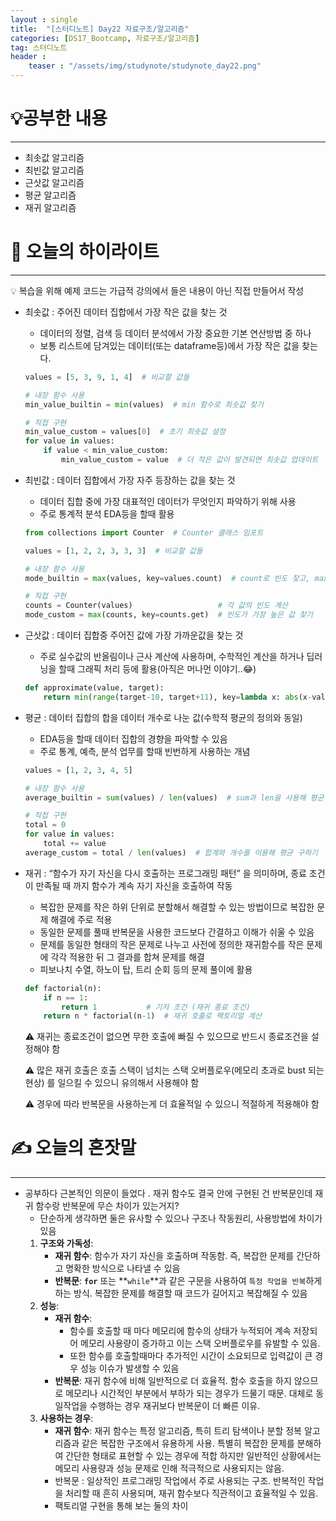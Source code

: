 ```yaml
---
layout : single
title:  "[스터디노트] Day22 자료구조/알고리즘"
categories: [DS17_Bootcamp, 자료구조/알고리즘]
tag: 스터디노트
header :
    teaser : "/assets/img/studynote/studynote_day22.png"
---
```



# 💡공부한 내용

---

- 최솟값 알고리즘
- 최빈값 알고리즘
- 근삿값 알고리즘
- 평균 알고리즘
- 재귀 알고리즘

# 📝 오늘의 하이라이트

---

<aside>
💡 복습을 위해 예제 코드는 가급적 강의에서 들은 내용이 아닌 직접 만들어서 작성

</aside>

- 최솟값 : 주어진 데이터 집합에서 가장 작은 값을 찾는 것
    - 데이터의 정렬, 검색 등 데이터 분석에서 가장 중요한 기본 연산방법 중 하나
    - 보통 리스트에 담겨있는 데이터(또는 dataframe등)에서 가장 작은 값을 찾는다.
    
    ```python
    values = [5, 3, 9, 1, 4]  # 비교할 값들
    
    # 내장 함수 사용
    min_value_builtin = min(values)  # min 함수로 최솟값 찾기
    
    # 직접 구현
    min_value_custom = values[0]  # 초기 최솟값 설정
    for value in values:
        if value < min_value_custom:
            min_value_custom = value  # 더 작은 값이 발견되면 최솟값 업데이트
    ```
    
- 최빈값 : 데이터 집합에서 가장 자주 등장하는 값을 찾는 것
    - 데이터 집합 중에 가장 대표적인 데이터가 무엇인지 파악하기 위해 사용
    - 주로 통계적 분석 EDA등을 할때 활용
    
    ```python
    from collections import Counter  # Counter 클래스 임포트
    
    values = [1, 2, 2, 3, 3, 3]  # 비교할 값들
    
    # 내장 함수 사용
    mode_builtin = max(values, key=values.count)  # count로 빈도 찾고, max로 최빈값 찾기
    
    # 직접 구현
    counts = Counter(values)                   # 각 값의 빈도 계산
    mode_custom = max(counts, key=counts.get)  # 빈도가 가장 높은 값 찾기
    ```
    
- 근삿값 : 데이터 집합중 주어진 값에 가장 가까운값을 찾는 것
    - 주로 실수값의 반올림이나 근사 계산에 사용하며, 수학적인 계산을 하거나 딥러닝을 할때 그래픽 처리 등에 활용(아직은 머나먼 이야기..😂)
    
    ```python
    def approximate(value, target):
        return min(range(target-10, target+11), key=lambda x: abs(x-value))  # abs를 사용해 근삿값 찾기
    ```
    
- 평균 : 데이터 집합의 합을 데이터 개수로 나눈 값(수학적 평균의 정의와 동일)
    - EDA등을 할때 데이터 집합의 경향을 파악할 수 있음
    - 주로 통계, 예측, 분석 업무를 할때 빈번하게 사용하는 개념
    
    ```python
    values = [1, 2, 3, 4, 5]
    
    # 내장 함수 사용
    average_builtin = sum(values) / len(values)  # sum과 len을 사용해 평균 구하기
    
    # 직접 구현
    total = 0
    for value in values:
        total += value
    average_custom = total / len(values)  # 합계와 개수를 이용해 평균 구하기
    ```
    
- 재귀 : “함수가 자기 자신을 다시 호출하는 프로그래밍 패턴” 을 의미하며, 종료 조건이 만족될 때 까지 함수가 계속 자기 자신을 호출하여 작동
    - 복잡한 문제를 작은 하위 단위로 분할해서 해결할 수 있는 방법이므로 복잡한 문제 해결에 주로 적용
    - 동일한 문제를 풀때 반복문을 사용한 코드보다 간결하고 이해가 쉬울 수 있음
    - 문제를 동일한 형태의 작은 문제로 나누고 사전에 정의한 재귀함수를 작은 문제에 각각 적용한 뒤 그 결과를 합쳐 문제를 해결
    - 피보나치 수열, 하노이 탑, 트리 순회 등의 문제 풀이에 활용
    
    ```python
    def factorial(n):
        if n == 1:
            return 1           # 기저 조건 (재귀 종료 조건)
        return n * factorial(n-1)  # 재귀 호출로 팩토리얼 계산
    ```
    
    ⚠️ 재귀는 종료조건이 없으면 무한 호출에 빠질 수 있으므로 반드시 종료조건을 설정해야 함
    
    ⚠️ 많은 재귀 호출은 호출 스택이 넘치는 스택 오버플로우(메모리 초과로 bust 되는 현상) 를 일으킬 수 있으니 유의해서 사용해야 함
    
    ⚠️ 경우에 따라 반복문을 사용하는게 더 효율적일 수 있으니 적절하게 적용해야 함
    

# ✍️ 오늘의 혼잣말

---

- 공부하다 근본적인 의문이 들었다 . 재귀 함수도 결국 안에 구현된 건 반복문인데 재귀 함수랑 반복문에 무슨 차이가 있는거지?
    - 단순하게 생각하면 둘은 유사할 수 있으나 구조나 작동원리, 사용방법에 차이가 있음
    1. **구조와 가독성**:
        - **재귀 함수**: 함수가 자기 자신을 호출하며 작동함. 즉, 복잡한 문제를 간단하고 명확한 방식으로 나타낼 수 있음
        - **반복문**: **`for`** 또는 **`while`**과 같은 구문을 사용하여 `특정 작업을 반복`하게 하는 방식. 복잡한 문제를 해결할 때 코드가 길어지고 복잡해질 수 있음
    2. **성능**:
        - **재귀 함수**:
            - 함수를 호출할 때 마다 메모리에 함수의 상태가 누적되어 계속 저장되어 메모리 사용량이 증가하고 이는 스택 오버플로우를 유발할 수 있음.
            - 또한 함수를 호출할때마다 추가적인 시간이 소요되므로 입력값이 큰 경우 성능 이슈가 발생할 수 있음
        - **반복문**: 재귀 함수에 비해 일반적으로 더 효율적. 함수 호출을 하지 않으므로 메모리나 시간적인 부분에서 부하가 되는 경우가 드물기 때문. 대체로 동일작업을 수행하는 경우 재귀보다 반복문이 더 빠른 이유.
    3. **사용하는 경우**:
        - **재귀 함수**: 재귀 함수는 특정 알고리즘, 특히 트리 탐색이나 분할 정복 알고리즘과 같은 복잡한 구조에서 유용하게 사용. 특별히 복잡한 문제를 분해하여 간단한 형태로 표현할 수 있는 경우에 적합 하지만 일반적인 상황에서는 메모리 사용량과 성능 문제로 인해 적극적으로 사용되지는 않음.
        - 반복문 : 일상적인 프로그래밍 작업에서 주로 사용되는 구조. 반복적인 작업을 처리할 때 흔히 사용되며, 재귀 함수보다 직관적이고 효율적일 수 있음.
        - 팩토리얼 구현을 통해 보는 둘의 차이